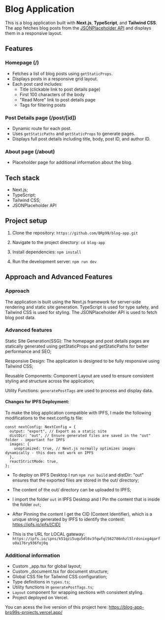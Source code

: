# Blog Application

This is a blog application built with **Next.js**, **TypeScript**, and **Tailwind CSS**. The app fetches blog posts from the [JSONPlaceholder API](https://jsonplaceholder.typicode.com/posts) and displays them in a responsive layout.

## Features

### Homepage (/)

- Fetches a list of blog posts using `getStaticProps`.
- Displays posts in a responsive grid layout.
- Each post card includes:
  - Title (clickable link to post details page)
  - First 100 characters of the body
  - "Read More" link to post details page
  - Tags for filtering posts

### Post Details page (/post/[id])

- Dynamic route for each post.
- Uses `getStaticPaths` and `getStaticProps` to generate pages.
- Displays full post details including title, body, post ID, and author ID.

### About page (/about)

- Placeholder page for additional information about the blog.

## Tech stack

- Next.js;
- TypeScript;
- Tailwind CSS;
- JSONPlaceholder API

## Project setup

1. Clone the repository: `https://github.com/BRp99/blog-app.git`
2. Navigate to the project directory: `cd blog-app`
3. Install dependencies:
   `npm install`

4. Run the development server:
   `npm run dev`

## Approach and Advanced Features

### Approach

The application is built using the Next.js framework for server-side rendering and static site generation. TypeScript is used for type safety, and Tailwind CSS is used for styling. The JSONPlaceholder API is used to fetch blog post data.

### Advanced features

Static Site Generation(SSG): The homepage and post details pages are statically generated using getStaticProps and getStaticPaths for better performance and SEO;

Responsive Design: The application is designed to be fully responsive using Tailwind CSS;

Reusable Components: Component Layout are used to ensure consistent styling and structure across the application;

Utility Functions: `generatePostTags` are used to process and display data.

#### Changes for IPFS Deployment:

To make the blog application compatible with IPFS, I made the following modifications to the next.config.ts file:

```
const nextConfig: NextConfig = {
  output: "export", // Export as a static site
  distDir: "out", // Ensure generated files are saved in the "out" folder - important for IPFS
  images: {
    unoptimized: true, // Next.js normally optimizes images dynamically - this does not work on IPFS
  },
  reactStrictMode: true,
};

```

- To deploy on IPFS Desktop I run `npm run build` and distDir: "out" ensures that the exported files are stored in the out/ directory;
- The content of the out/ directory can be uploaded to IPFS;
- I import the folder `out` in IPFS Desktop and I Pin the content that is inside the folder `out`;

- After Pinning the content I get the CID (Content Identifier), which is a unique string generated by IPFS to identify the content: https://ipfs.io/ipfs/[CID]

- This is the URL for LOCAL gateway:
  `https://ipfs.io/ipns/k51qzi5uqu5dl6v3fqwfql562786nhzl5lrdsnixg4qarfu0a176ry936foj0q`

### Additional information

- Custom \_app.tsx for global layout;
- Custom \_document.tsx for document structure;
- Global CSS file for Tailwind CSS configuration;
- Type definitions in `types.ts`;
- Utility functions in `generatePostTags.ts`;
- `Layout` component for wrapping sections with consistent styling.
- Project deployed on Vercel.

You can acess the live version of this project here: https://blog-app-brp99s-projects.vercel.app/
